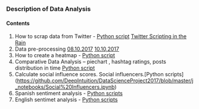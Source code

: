 ### Description of Data Analysis
#### Contents  
1. How to scrap data from Twitter - [Python script](https://github.com/DeepIntuition/DataScienceProject2017/blob/master/j_notebooks/Tweepy-Twitter%20API.ipynb)  [Twitter Scripting in the Rain](https://github.com/DeepIntuition/DataScienceProject2017/blob/master/j_notebooks/Twitter%20Scripting%20in%20the%20Rain.ipynb)
2. Data pre-processing [08.10.2017](https://github.com/DeepIntuition/DataScienceProject2017/blob/master/j_notebooks/Catalonia%20-%20Pre-processing.ipynb) [10.10,2017](https://github.com/DeepIntuition/DataScienceProject2017/blob/master/j_notebooks/Catalonia%20-%20Pre-processing.ipynb)    
3. How to create a heatmap - [Python script](https://github.com/DeepIntuition/DataScienceProject2017/blob/master/j_notebooks/.ipynb_checkpoints/Heatmap-checkpoint.ipynb)  
4. Comparative Data Analysis – piechart , hashtag ratings, posts distribution in time [Python script](https://github.com/DeepIntuition/DataScienceProject2017/blob/master/j_notebooks/Comparative%20statistics.ipynb)  
5. Calculate social influence scores. Social influencers.[Python scripts] (https://github.com/DeepIntuition/DataScienceProject2017/blob/master/j_notebooks/Social%20Influencers.ipynb)  
6. Spanish sentiment analysis - [Python scripts](https://github.com/DeepIntuition/DataScienceProject2017/blob/master/j_notebooks/.ipynb_checkpoints/Spanish%20Sentiment%20classifier-checkpoint.ipynb)
7. English sentimet analysis - [Python scripts](https://github.com/DeepIntuition/DataScienceProject2017/blob/master/j_notebooks/English%20Sentiment%20Analysis.ipynb)
